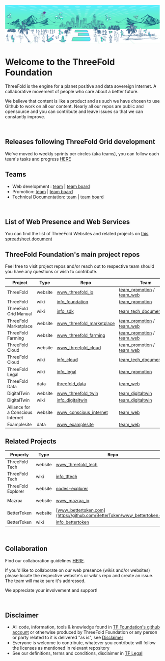 ![img](./threefold_foundation.png)

# Welcome to the ThreeFold Foundation

ThreeFold is the engine for a planet positive and data sovereign Internet. A collaborative movement of people who care about a better future.

We believe that content is like a product and as such we have chosen to use Github to work on all our content.
Nearly all our repos are public and opensource and you can contribute and leave issues so that we can constantly improve.

<br/>

## Releases following ThreeFold Grid development

We've moved to weekly sprints per circles (aka teams), you can follow each team's tasks and progress [HERE](https://github.com/orgs/threefoldfoundation/projects)

## Teams

- Web development : [team](https://github.com/orgs/threefoldfoundation/teams/team_web) | [team board](https://github.com/orgs/threefoldfoundation/projects/54)
- Promotion: [team](https://github.com/orgs/threefoldfoundation/teams/team_promotion) | [team board](https://github.com/orgs/threefoldfoundation/projects/52)
- Technical Documentation: [team](https://github.com/orgs/threefoldfoundation/teams/tech_documentation) | [team board](https://github.com/orgs/threefoldfoundation/projects/57)

<br/>

## List of Web Presence and Web Services

You can find the list of ThreeFold Websites and related projects on [this spreadsheet document](https://docs.google.com/spreadsheets/d/1RsCcmXt2ds4wWK-Tdp6KokyoGl-dEW96W84O89eiE4U/edit?usp=sharing)

## ThreeFold Foundation's main project repos

Feel free to visit project repos and/or reach out to respective team should you have any questions or wish to contribute.

|Project |Type |Repo |Team | DNS |
|--- |--- |--- |--- |--- |
| ThreeFold | website | [www_threefold_io](https://github.com/threefoldfoundation/www_threefold_io) | [team_promotion](https://github.com/orgs/threefoldfoundation/projects/52) / [team_web](https://github.com/orgs/threefoldfoundation/projects/54) | [threefold.io](https://threefold.io/) |
| ThreeFold | wiki | [info_foundation](https://github.com/threefoldfoundation/info_foundation) | [team_promotion](https://github.com/orgs/threefoldfoundation/projects/52) | [threefold.io/info/threefold](https://threefold.io/info/threefold) |
| ThreeFold Grid Manual | wiki | [info_sdk](https://github.com/threefoldfoundation/info_sdk) | [team_tech_documentation](https://github.com/orgs/threefoldfoundation/projects/57) | [threefold.io/info/sdk](https://threefold.io/info/sdk#/)
| ThreeFold Marketplace | website | [www_threefold_marketplace](https://github.com/threefoldfoundation/www_threefold_marketplace) | [team_promotion](https://github.com/orgs/threefoldfoundation/projects/52) / [team_web](https://github.com/orgs/threefoldfoundation/projects/54) | [threefold.io/marketplace](https://threefold.io/marketplace) |
| ThreeFold Farming | website | [www_threefold_farming](https://github.com/threefoldfoundation/www_threefold_farming) | [team_promotion](https://github.com/orgs/threefoldfoundation/projects/52) / [team_web](https://github.com/orgs/threefoldfoundation/projects/54) | [threefold.io/farming](https://threefold.io/farming) |
| ThreeFold Cloud | website | [www_threefold_cloud](https://github.com/threefoldfoundation/www_threefold_cloud) | [team_promotion](https://github.com/orgs/threefoldfoundation/projects/52) / [team_web](https://github.com/orgs/threefoldfoundation/projects/54) | [threefold.io/cloud](https://threefold.io/cloud) |
| ThreeFold Cloud | wiki | [info_cloud](https://github.com/threefoldfoundation/info_cloud) | [team_tech_documentation](https://github.com/orgs/threefoldfoundation/projects/57) | [threefold.io/info/cloud](https://threefold.io/info/cloud) |
| ThreeFold Legal | wiki | [info_legal](https://github.com/threefoldfoundation/info_legal) | [team_promotion](https://github.com/orgs/threefoldfoundation/projects/52) | [threefold.io/info/legal](https://threefold.io/info/legal) |
| ThreeFold Data | data | [threefold_data](https://github.com/threefoldfoundation/threefold_data) | [team_web](https://github.com/orgs/threefoldfoundation/projects/54) | - | 
| DigitalTwin | website | [www_threefold_twin](https://github.com/threefoldfoundation/www_threefold_twin) | [team_digitaltwin](https://github.com/orgs/threefoldfoundation/projects/53) | [mydigitaltwin.io](https://mydigitaltwin.io) |
| DigitalTwin | wiki | [info_digitaltwin](https://github.com/threefoldfoundation/info_digitaltwin) | [team_digitaltwin](https://github.com/orgs/threefoldfoundation/projects/53) | [info.mydigitaltwin.io](https://info.mydigitaltwin.io) |
| Alliance for a Conscious Internet | website | [www_conscious_internet](https://github.com/threefoldfoundation/www_conscious_internet) | [team_web](https://github.com/orgs/threefoldfoundation/projects/54) | [www.consciousinternet.org](https://www.consciousinternet.org) |
| Examplesite | data | [www_examplesite](https://github.com/threefoldfoundation/www_examplesite) | [team_web](https://github.com/orgs/threefoldfoundation/projects/54) | [examplesite.threefold.io](https://examplesite.threefold.io/) |

## Related Projects

|Property |Type |Repo |Team | DNS |
|--- |--- |--- |--- |--- |
| ThreeFold Tech | website | [www_threefold_tech](https://github.com/threefoldtech/www_threefold_tech) | [front_end](https://github.com/orgs/threefoldtech/teams/front-end) | [threefold.tech](https://threefold.tech) |
| ThreeFold Tech | wiki | [info_tftech](https://github.com/threefoldtech/info_tftech) | [documentation](https://github.com/orgs/threefoldtech/teams/documentation) | [info.threefold.tech](https://info.threefold.tech/) |
| ThreeFold Explorer | website | [nodes-explorer](https://github.com/threefoldtech/nodes-explorer) | Owner: [@dylanverstraete](https://github.com/DylanVerstraete) | [explorer.threefold.io](https://explorer.threefold.io) |
| Mazraa | website | [www_mazraa_io](https://github.com/mazraa/www_mazraa_io) | [team_promotion](https://github.com/orgs/threefoldfoundation/projects/52) | [www.mazraa.io](https://www.mazraa.io) |
| BetterToken | website | [www_bettertoken.com](https://github.com/BetterToken/www_bettertoken.com) | [VonSub](https://github.com/VonSub) | [bettertoken.com](https://bettertoken.com) |
| BetterToken | wiki | [info_bettertoken](https://github.com/BetterToken/info_bettertoken) | [VonSub](https://github.com/VonSub) | [wiki.bettertoken.com](https://wiki.bettertoken.com/) |

<br/>

## Collaboration

Find our collaboration guidelines [HERE](https://github.com/threefoldfoundation/info_sdk/blob/development/src/collab.md).

If you'd like to collaborate on our web presence (wikis and/or websites) please locate the respective website's or wiki's repo and create an issue. The team will make sure it's addressed.

We appreciate your involvement and support!

<br/>

## Disclaimer

- All code, information, tools & knowledge found in [TF Foundation's github account](github.com/threefoldfoundation) or otherwise produced by ThreeFold Foundation or any person or party related to it is delivered "as is", see [Disclaimer](https://github.com/threefoldfoundation/legal/blob/master/src/disclaimer.md)
- Everyone is welcome to contribute, whatever you contribute will follow the licenses as mentioned in relevant repository
- See our definitions, terms and conditions, disclaimer in [TF Legal](https://github.com/threefoldfoundation/legal/tree/master/src)

